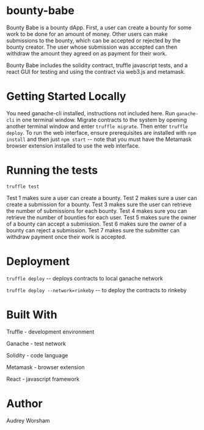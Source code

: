 # bounty-babe

Bounty Babe is a bounty dApp. First, a user can create a bounty for some work to be done for an amount of money. Other users can make submissions to the bounty, which can be accepted or rejected by the bounty creator. The user whose submission was accepted can then withdraw the amount they agreed on as payment for their work.

Bounty Babe includes the solidity contract, truffle javascript tests, and a react GUI for testing and using the contract via web3.js and metamask.

# Getting Started Locally

You need ganache-cli installed, instructions not included here. Run `ganache-cli` in one terminal window. Migrate contracts to the system by opening another terminal window and enter `truffle migrate`. Then enter `truffle deploy`. To run the web interface, ensure prerequisites are installed with `npm install` and then just `npm start` -- note that you must have the Metamask browser extension installed to use the web interface.

# Running the tests

`truffle test`

Test 1 makes sure a user can create a bounty.
Test 2 makes sure a user can create a submission for a bounty.
Test 3 makes sure the user can retrieve the number of submissions for each bounty.
Test 4 makes sure you can retrieve the number of bounties for each user.
Test 5 makes sure the owner of a bounty can accept a submission.
Test 6 makes sure the owner of a bounty can reject a submission.
Test 7 makes sure the submitter can withdraw payment once their work is accepted.

# Deployment

`truffle deploy` -- deploys contracts to local ganache network

`truffle deploy --network=rinkeby` -- to deploy the contracts to rinkeby

# Built With

Truffle - development environment

Ganache - test network

Solidity - code language

Metamask - browser extension

React - javascript framework

# Author

Audrey Worsham
